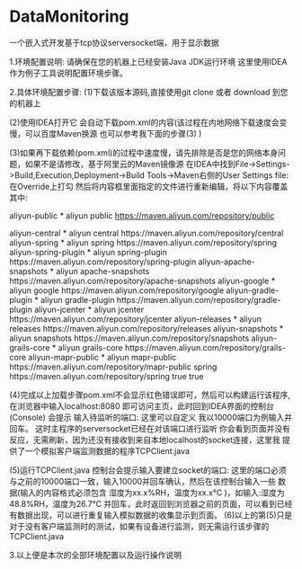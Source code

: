 # DataMonitoring
一个嵌入式开发基于tcp协议serversocket端，用于显示数据

1.环境配置说明:
  请确保在您的机器上已经安装Java JDK运行环境 这里使用IDEA作为例子工具说明配置环境步骤。
  
2.具体环境配置步骤:
  (1)下载该版本源码,直接使用git clone 或者 download 到您的机器上
  
  (2)使用IDEA打开它 会自动下载pom.xml的内容(该过程在内地网络下载速度会变慢，可以百度Maven换源 也可以参考我下面的步骤(3) )
  
  (3)如果再下载依赖(pom.xml)的过程中速度慢，请先排除是否是您的网络本身问题，如果不是请修改，基于阿里云的Maven镜像源
     在IDEA中找到File->Settings->Build,Execution,Deployment->Build Tools->Maven右侧的User Settings file:
     在Override上打勾 然后将内容框里面指定的文件进行重新编辑，将以下内容覆盖其中:
     
  <settings xmlns="http://maven.apache.org/SETTINGS/1.0.0"
  xmlns:xsi="http://www.w3.org/2001/XMLSchema-instance"
  xsi:schemaLocation="http://maven.apache.org/SETTINGS/1.0.0
                      http://maven.apache.org/xsd/settings-1.0.0.xsd">
  <mirrors>
    <mirror>
    <id>aliyun-public</id>
    <mirrorOf>*</mirrorOf>
    <name>aliyun public</name>
    <url>https://maven.aliyun.com/repository/public</url>
</mirror>

<mirror>
    <id>aliyun-central</id>
    <mirrorOf>*</mirrorOf>
    <name>aliyun central</name>
    <url>https://maven.aliyun.com/repository/central</url>
</mirror>

<mirror>
    <id>aliyun-spring</id>
    <mirrorOf>*</mirrorOf>
    <name>aliyun spring</name>
    <url>https://maven.aliyun.com/repository/spring</url>
</mirror>

<mirror>
    <id>aliyun-spring-plugin</id>
    <mirrorOf>*</mirrorOf>
    <name>aliyun spring-plugin</name>
    <url>https://maven.aliyun.com/repository/spring-plugin</url>
</mirror>

<mirror>
    <id>aliyun-apache-snapshots</id>
    <mirrorOf>*</mirrorOf>
    <name>aliyun apache-snapshots</name>
    <url>https://maven.aliyun.com/repository/apache-snapshots</url>
</mirror>

<mirror>
    <id>aliyun-google</id>
    <mirrorOf>*</mirrorOf>
    <name>aliyun google</name>
    <url>https://maven.aliyun.com/repository/google</url>
</mirror>

<mirror>
    <id>aliyun-gradle-plugin</id>
    <mirrorOf>*</mirrorOf>
    <name>aliyun gradle-plugin</name>
    <url>https://maven.aliyun.com/repository/gradle-plugin</url>
</mirror>

<mirror>
    <id>aliyun-jcenter</id>
    <mirrorOf>*</mirrorOf>
    <name>aliyun jcenter</name>
    <url>https://maven.aliyun.com/repository/jcenter</url>
</mirror>

<mirror>
    <id>aliyun-releases</id>
    <mirrorOf>*</mirrorOf>
    <name>aliyun releases</name>
    <url>https://maven.aliyun.com/repository/releases</url>
</mirror>

<mirror>
    <id>aliyun-snapshots</id>
    <mirrorOf>*</mirrorOf>
    <name>aliyun snapshots</name>
    <url>https://maven.aliyun.com/repository/snapshots</url>
</mirror>  

<mirror>
    <id>aliyun-grails-core</id>
    <mirrorOf>*</mirrorOf>
    <name>aliyun grails-core</name>
    <url>https://maven.aliyun.com/repository/grails-core</url>
</mirror>

<mirror>
    <id>aliyun-mapr-public</id>
    <mirrorOf>*</mirrorOf>
    <name>aliyun mapr-public</name>
    <url>https://maven.aliyun.com/repository/mapr-public</url>
</mirror>
  </mirrors>
<repository>
    <id>spring</id>
    <url>https://maven.aliyun.com/repository/spring</url>
    <releases>
        <enabled>true</enabled>
    </releases>
    <snapshots>
        <enabled>true</enabled>
    </snapshots>
</repository>
</settings>

  (4)完成以上加载步骤pom.xml不会显示红色错误即可，然后可以构建运行该程序,在浏览器中输入localhost:8080  即可访问主页，此时回到IDEA界面的控制台      (Console) 会提示 输入待监听的端口:  这里可以自定义  我以10000端口为例输入并回车。
     这时主程序的serversocket已经在对该端口进行监听  你会看到页面并没有反应，无需刷新，因为还没有接收到来自本地localhost的socket连接，这里我        提供了一个模拟客户端监测数据的程序TCPClient.java
     
  (5)运行TCPClient.java 控制台会提示输入要建立socket的端口:  这里的端口必须与之前的10000端口一致，输入10000并回车确认，然后在该控制台输入一些      数据(输入的内容格式必须包含 湿度为xx.x%RH，温度为xx.x℃ )，如输入:湿度为48.8%RH，温度为26.7℃ 并回车，此时返回到浏览器之前的页面，可以看到已经有数据出现，可以进行重复输入模拟数据的收集显示到页面。
  (6)以上的第(5)只是对于没有客户端监测时的测试，如果有设备进行监测，则无需运行该步骤的TCPClient.java

3.以上便是本次的全部环境配置以及运行操作说明
  
  
